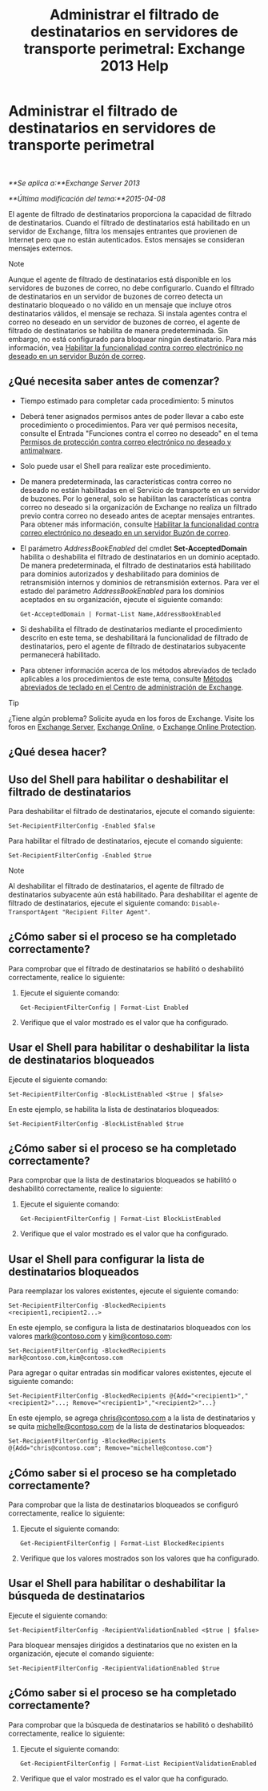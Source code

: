 ﻿---
title: 'Administrar el filtrado de destinatarios en servidores de transporte perimetral: Exchange 2013 Help'
TOCTitle: Administrar el filtrado de destinatarios en servidores de transporte perimetral
ms:assetid: f2d0041f-2872-4669-95ec-443233f4956d
ms:mtpsurl: https://technet.microsoft.com/es-es/library/Bb125187(v=EXCHG.150)
ms:contentKeyID: 49896011
ms.date: 05/22/2018
mtps_version: v=EXCHG.150
ms.translationtype: MT
---

# Administrar el filtrado de destinatarios en servidores de transporte perimetral

 

_**Se aplica a:**Exchange Server 2013_

_**Última modificación del tema:**2015-04-08_

El agente de filtrado de destinatarios proporciona la capacidad de filtrado de destinatarios. Cuando el filtrado de destinatarios está habilitado en un servidor de Exchange, filtra los mensajes entrantes que provienen de Internet pero que no están autenticados. Estos mensajes se consideran mensajes externos.


> [!NOTE]
> Aunque el agente de filtrado de destinatarios está disponible en los servidores de buzones de correo, no debe configurarlo. Cuando el filtrado de destinatarios en un servidor de buzones de correo detecta un destinatario bloqueado o no válido en un mensaje que incluye otros destinatarios válidos, el mensaje se rechaza. Si instala agentes contra el correo no deseado en un servidor de buzones de correo, el agente de filtrado de destinatarios se habilita de manera predeterminada. Sin embargo, no está configurado para bloquear ningún destinatario. Para más información, vea <A href="enable-anti-spam-functionality-on-mailbox-servers-exchange-2013-help.md">Habilitar la funcionalidad contra correo electrónico no deseado en un servidor Buzón de correo</A>.



## ¿Qué necesita saber antes de comenzar?

  - Tiempo estimado para completar cada procedimiento: 5 minutos

  - Deberá tener asignados permisos antes de poder llevar a cabo este procedimiento o procedimientos. Para ver qué permisos necesita, consulte el Entrada "Funciones contra el correo no deseado" en el tema [Permisos de protección contra correo electrónico no deseado y antimalware](anti-spam-and-anti-malware-permissions-exchange-2013-help.md).

  - Solo puede usar el Shell para realizar este procedimiento.

  - De manera predeterminada, las características contra correo no deseado no están habilitadas en el Servicio de transporte en un servidor de buzones. Por lo general, solo se habilitan las características contra correo no deseado si la organización de Exchange no realiza un filtrado previo contra correo no deseado antes de aceptar mensajes entrantes. Para obtener más información, consulte [Habilitar la funcionalidad contra correo electrónico no deseado en un servidor Buzón de correo](enable-anti-spam-functionality-on-mailbox-servers-exchange-2013-help.md).

  - El parámetro *AddressBookEnabled* del cmdlet **Set-AcceptedDomain** habilita o deshabilita el filtrado de destinatarios en un dominio aceptado. De manera predeterminada, el filtrado de destinatarios está habilitado para dominios autorizados y deshabilitado para dominios de retransmisión internos y dominios de retransmisión externos. Para ver el estado del parámetro *AddressBookEnabled* para los dominios aceptados en su organización, ejecute el siguiente comando:
    
        Get-AcceptedDomain | Format-List Name,AddressBookEnabled

  - Si deshabilita el filtrado de destinatarios mediante el procedimiento descrito en este tema, se deshabilitará la funcionalidad de filtrado de destinatarios, pero el agente de filtrado de destinatarios subyacente permanecerá habilitado.

  - Para obtener información acerca de los métodos abreviados de teclado aplicables a los procedimientos de este tema, consulte [Métodos abreviados de teclado en el Centro de administración de Exchange](keyboard-shortcuts-in-the-exchange-admin-center-exchange-online-protection-help.md).


> [!TIP]
> ¿Tiene algún problema? Solicite ayuda en los foros de Exchange. Visite los foros en <A href="https://go.microsoft.com/fwlink/p/?linkid=60612">Exchange Server</A>, <A href="https://go.microsoft.com/fwlink/p/?linkid=267542">Exchange Online</A>, o <A href="https://go.microsoft.com/fwlink/p/?linkid=285351">Exchange Online Protection</A>.



## ¿Qué desea hacer?

## Uso del Shell para habilitar o deshabilitar el filtrado de destinatarios

Para deshabilitar el filtrado de destinatarios, ejecute el comando siguiente:

    Set-RecipientFilterConfig -Enabled $false

Para habilitar el filtrado de destinatarios, ejecute el comando siguiente:

    Set-RecipientFilterConfig -Enabled $true


> [!NOTE]
> Al deshabilitar el filtrado de destinatarios, el agente de filtrado de destinatarios subyacente aún está habilitado. Para deshabilitar el agente de filtrado de destinatarios, ejecute el siguiente comando: <CODE>Disable-TransportAgent "Recipient Filter Agent"</CODE>.



## ¿Cómo saber si el proceso se ha completado correctamente?

Para comprobar que el filtrado de destinatarios se habilitó o deshabilitó correctamente, realice lo siguiente:

1.  Ejecute el siguiente comando:
    
        Get-RecipientFilterConfig | Format-List Enabled

2.  Verifique que el valor mostrado es el valor que ha configurado.

## Usar el Shell para habilitar o deshabilitar la lista de destinatarios bloqueados

Ejecute el siguiente comando:

    Set-RecipientFilterConfig -BlockListEnabled <$true | $false>

En este ejemplo, se habilita la lista de destinatarios bloqueados:

    Set-RecipientFilterConfig -BlockListEnabled $true

## ¿Cómo saber si el proceso se ha completado correctamente?

Para comprobar que la lista de destinatarios bloqueados se habilitó o deshabilitó correctamente, realice lo siguiente:

1.  Ejecute el siguiente comando:
    
        Get-RecipientFilterConfig | Format-List BlockListEnabled

2.  Verifique que el valor mostrado es el valor que ha configurado.

## Usar el Shell para configurar la lista de destinatarios bloqueados

Para reemplazar los valores existentes, ejecute el siguiente comando:

    Set-RecipientFilterConfig -BlockedRecipients <recipient1,recipient2...>

En este ejemplo, se configura la lista de destinatarios bloqueados con los valores mark@contoso.com y kim@contoso.com:

    Set-RecipientFilterConfig -BlockedRecipients mark@contoso.com,kim@contoso.com

Para agregar o quitar entradas sin modificar valores existentes, ejecute el siguiente comando:

    Set-RecipientFilterConfig -BlockedRecipients @{Add="<recipient1>","<recipient2>"...; Remove="<recipient1>","<recipient2>"...}

En este ejemplo, se agrega chris@contoso.com a la lista de destinatarios y se quita michelle@contoso.com de la lista de destinatarios bloqueados:

    Set-RecipientFilterConfig -BlockedRecipients @{Add="chris@contoso.com"; Remove="michelle@contoso.com"}

## ¿Cómo saber si el proceso se ha completado correctamente?

Para comprobar que la lista de destinatarios bloqueados se configuró correctamente, realice lo siguiente:

1.  Ejecute el siguiente comando:
    
        Get-RecipientFilterConfig | Format-List BlockedRecipients

2.  Verifique que los valores mostrados son los valores que ha configurado.

## Usar el Shell para habilitar o deshabilitar la búsqueda de destinatarios

Ejecute el siguiente comando:

    Set-RecipientFilterConfig -RecipientValidationEnabled <$true | $false>

Para bloquear mensajes dirigidos a destinatarios que no existen en la organización, ejecute el comando siguiente:

    Set-RecipientFilterConfig -RecipientValidationEnabled $true

## ¿Cómo saber si el proceso se ha completado correctamente?

Para comprobar que la búsqueda de destinatarios se habilitó o deshabilitó correctamente, realice lo siguiente:

1.  Ejecute el siguiente comando:
    
        Get-RecipientFilterConfig | Format-List RecipientValidationEnabled

2.  Verifique que el valor mostrado es el valor que ha configurado.

